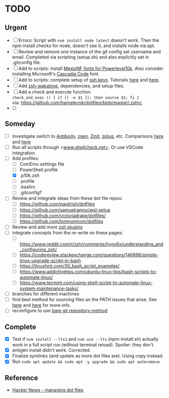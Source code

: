 # TODO

## Urgent
- [ ] Errors: Script with `nvm install node latest` doesn't work. Then the npm install checks for node, doesn't see it, and installs node via apt.
- [ ] Review and remove one instance of the git config set username and email. Completed via scripting (setup.sh) and also explicitly set in .gitconfig file.
- [ ] Add to scripts: install [MesloNF fonts for Powerlevel10k](https://github.com/romkatv/powerlevel10k#manual-font-installation). Also consider installing Microsoft's [Cascadia Code](https://github.com/microsoft/cascadia-code) font.
- [ ] Add to scripts: complete setup of [ssh keys](https://help.github.com/en/github/authenticating-to-github/connecting-to-github-with-ssh). Tutorials [here](https://www.howtogeek.com/424510/how-to-create-and-install-ssh-keys-from-the-linux-shell/) and [here](https://www.cyberciti.biz/faq/how-to-set-up-ssh-keys-on-linux-unix/).
- [ ] Add [zsh-wakatime](https://github.com/wbingli/zsh-wakatime), dependencies, and setup files.
- [ ] Add a check and execute function:  
      ```
        check_and_exec () {
            if [[ -e $1 ]]; then source $1; fi
        }
      ```  
      via: <https://github.com/hamsternik/dotfiles/blob/master/.zshrc>
- [ ]

## Someday
- [ ] Investigate switch to [Antibody](https://getantibody.github.io/), [zgen](https://github.com/tarjoilija/zgen), [Zinit](https://github.com/zdharma/zinit), [zplug](https://github.com/zplug/zplug), etc. Comparisons [here](https://www.reddit.com/r/zsh/comments/ak0vgi/a_comparison_of_all_the_zsh_plugin_mangers_i_used/) and [here](https://jdhao.github.io/2019/10/08/zsh_plugin_managers_compare/)
- [ ] Run all scripts through <www.shellcheck.net>. Or use VSCode integration.
- [ ] Add profiles:
  - [ ] ComEmu settings file
  - [ ] PowerShell profile
  - [x] .p10k.zsh
  - [ ] .profile
  - [ ] .bashrc
  - [ ] .gitconfig?
- [ ] Review and integrate ideas from these dot file repos:
  - [ ] https://github.com/paulirish/dotfiles
  - [ ] https://github.com/samuelramox/wsl-setup
  - [ ] https://github.com/victoriadrake/dotfiles/
  - [ ] https://github.com/tomnomnom/dotfiles
- [ ] Review and add more [zsh plugins](https://github.com/unixorn/awesome-zsh-plugins)
- [ ] integrate concepts from the re-write on these pages:
  - [ ] <https://www.reddit.com/r/zsh/comments/hyoy6x/understanding_and_configuring_zsh/>
  - [ ] <https://codereview.stackexchange.com/questions/146896/simple-linux-upgrade-script-in-bash>
  - [ ] <https://linuxhint.com/30_bash_script_examples/>
  - [ ] <https://www.addictivetips.com/ubuntu-linux-tips/bash-scripts-to-automate-linux/>
  - [ ] <https://www.tecmint.com/using-shell-script-to-automate-linux-system-maintenance-tasks/>
- [ ] branches for different machines
- [ ] find best method for sourcing files an the PATH issues that arise. See [here](http://mywiki.wooledge.org/BashFAQ/028) and [here](https://stackoverflow.com/questions/6659689/referring-to-a-file-relative-to-executing-script) for more info.
- [ ] reconfigure to use [bare git repository method](https://news.ycombinator.com/item?id=11070797)

## Complete
- [x] Test if `nvm install --lts1` and `nvm use --lts` (npm-install.sh) actually work in a full script run (without terminal reload). Spoiler: they don't.
- [x] antigen install didn't work. Corrected.
- [x] Finalize symlinks (and update as more dot files are). Using copy instead.
- [x] Run `sudo apt update && sudo apt -y upgrade && sudo apt autoremove`

## Reference

- [Hacker News - managing dot files](https://news.ycombinator.com/item?id=11070797)
